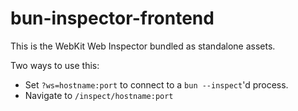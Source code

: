 # bun-inspector-frontend

This is the WebKit Web Inspector bundled as standalone assets.

Two ways to use this:

- Set `?ws=hostname:port` to connect to a `bun --inspect`'d process.
- Navigate to `/inspect/hostname:port`
